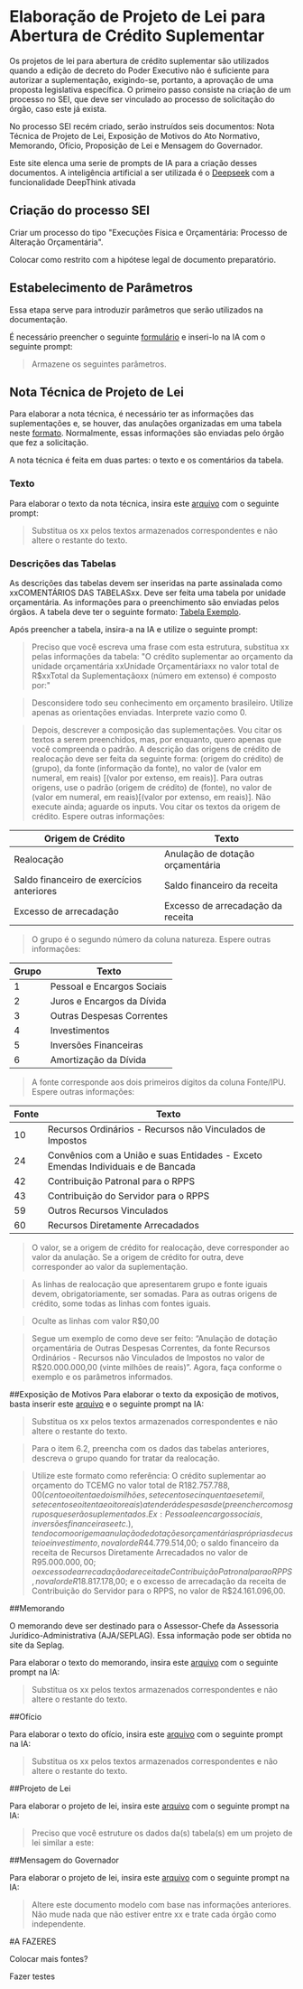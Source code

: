 # Elaboração de Projeto de Lei para Abertura de Crédito Suplementar

Os projetos de lei para abertura de crédito suplementar são utilizados quando a edição de decreto do Poder Executivo não é suficiente para autorizar a suplementação, exigindo-se, portanto, a aprovação de uma proposta legislativa específica. O primeiro passo consiste na criação de um processo no SEI, que deve ser vinculado ao processo de solicitação do órgão, caso este já exista.

No processo SEI recém criado, serão instruídos seis documentos: Nota Técnica de Projeto de Lei, Exposição de Motivos do Ato Normativo, Memorando, Ofício, Proposição de Lei e Mensagem do Governador.

Este site elenca uma serie de prompts de IA para a criação desses documentos. A inteligência artificial a ser utilizada é o [Deepseek](https://chat.deepseek.com/) com a funcionalidade DeepThink ativada

## Criação do processo SEI

Criar um processo do tipo "Execuções Física e Orçamentária: Processo de Alteração Orçamentária".

Colocar como restrito com a hipótese legal de documento preparatório.

## Estabelecimento de Parâmetros

Essa etapa serve para introduzir parâmetros que serão utilizados na documentação. 

É necessário preencher o seguinte [formulário](https://cecad365.sharepoint.com/:w:/s/Splor/EdZiXcr0I45JnksfdWVNw-kBAx3d5oH4UYmiX98RmW6FFg?e=aafEv6) e inseri-lo na IA com o seguinte prompt:

> Armazene os seguintes parâmetros.

## Nota Técnica de Projeto de Lei

Para elaborar a nota técnica, é necessário ter as informações das suplementações e, se houver, das anulações organizadas em uma tabela neste [formato](https://cecad365.sharepoint.com/:x:/s/Splor/EUryIbXcfhFJnHe3Osyafo8BccE5pNKeXWR7nSd6wWgb5Q?e=zhcpdl). Normalmente, essas informações são enviadas pelo órgão que fez a solicitação.

A nota técnica é feita em duas partes: o texto e os comentários da tabela.

### Texto

Para elaborar o texto da nota técnica, insira este [arquivo](https://cecad365.sharepoint.com/:w:/s/Splor/EfFr3Srd6JZJoCpvpAQJmaQBEc44fzQCvu5HptjaIt0mTA?e=ToWNWQ) com o seguinte prompt:

>Substitua os xx pelos textos armazenados correspondentes e não altere o restante do texto.

### Descrições das Tabelas
As descrições das tabelas devem ser inseridas na parte assinalada como xxCOMENTÁRIOS DAS TABELASxx. Deve ser feita uma tabela por unidade orçamentária. As informações para o preenchimento são enviadas pelos órgãos. A tabela deve ter o seguinte formato: [Tabela Exemplo](https://cecad365.sharepoint.com/:x:/s/Splor/EUryIbXcfhFJnHe3Osyafo8BccE5pNKeXWR7nSd6wWgb5Q?e=zhcpdl).

Após preencher a tabela, insira-a na IA e utilize o seguinte prompt:

>Preciso que você escreva uma frase com esta estrutura, substitua xx pelas informações da tabela: "O crédito suplementar ao orçamento da unidade orçamentária xxUnidade Orçamentáriaxx no valor total de R$xxTotal da Suplementaçãoxx (número em extenso) é composto por:"

>Desconsidere todo seu conhecimento em orçamento brasileiro. Utilize apenas as orientações enviadas. Interprete vazio como 0.

>Depois, descrever a composição das suplementações. Vou citar os textos a serem preenchidos, mas, por enquanto, quero apenas que você compreenda o padrão. A descrição das origens de crédito de realocação deve ser feita da seguinte forma: (origem do crédito) de (grupo), da fonte (informação da fonte), no valor de (valor em numeral, em reais) [(valor por extenso, em reais)]. Para outras origens, use o padrão (origem de crédito) de (fonte), no valor de (valor em numeral, em reais)[(valor por extenso, em reais)]. Não execute ainda; aguarde os inputs.
Vou citar os textos da origem de crédito. Espere outras informações:

| Origem de Crédito    | Texto |
|--------------|------------|
|Realocação|Anulação de dotação orçamentária|
|Saldo financeiro de exercícios anteriores|Saldo financeiro da receita|
|Excesso de arrecadação|Excesso de arrecadação da receita|

>O grupo é o segundo número da coluna natureza. Espere outras informações:

| Grupo    | Texto |
|--------------|------------|
|1|Pessoal e Encargos Sociais|
|2|Juros e Encargos da Dívida|
|3|Outras Despesas Correntes|
|4|Investimentos|
|5|Inversões Financeiras|
|6|Amortização da Dívida|

>A fonte corresponde aos dois primeiros dígitos da coluna Fonte/IPU. Espere outras informações:

| Fonte    | Texto |
|--------------|------------|
|10|Recursos Ordinários - Recursos não Vinculados de Impostos|
|24|Convênios com a União e suas Entidades - Exceto Emendas Individuais e de Bancada|
|42|Contribuição Patronal para o RPPS|
|43|Contribuição do Servidor para o RPPS|
|59|Outros Recursos Vinculados|
|60|Recursos Diretamente Arrecadados|

>O valor, se a origem de crédito for realocação, deve corresponder ao valor da anulação. Se a origem de crédito for outra, deve corresponder ao valor da suplementação. 

>As linhas de realocação que apresentarem grupo e fonte iguais devem, obrigatoriamente, ser somadas. Para as outras origens de crédito, some todas as linhas com fontes iguais.

>Oculte as linhas com valor R$0,00

>Segue um exemplo de como deve ser feito: “Anulação de dotação orçamentária de Outras Despesas Correntes, da fonte Recursos Ordinários - Recursos não Vinculados de Impostos no valor de R$20.000.000,00 (vinte milhões de reais)”. Agora, faça conforme o exemplo e os parâmetros informados.

##Exposição de Motivos
Para elaborar o texto da exposição de motivos, basta inserir este [arquivo](https://cecad365.sharepoint.com/:w:/r/sites/Splor/_layouts/15/Doc.aspx?sourcedoc=%7B06B96B58-3471-48F1-A916-8B10D5F0CA9B%7D&file=Modelo%20-%20Exposi%C3%A7%C3%A3o%20de%20Motivos.docx&action=default&mobileredirect=true) e o seguinte prompt na IA:

>Substitua os xx pelos textos armazenados correspondentes e não altere o restante do texto.

>Para o item 6.2, preencha com os dados das tabelas anteriores, descreva o grupo quando for tratar da realocação. 

>Utilize este formato como referência: O crédito suplementar ao orçamento do TCEMG no valor total de R$182.757.788,00 (cento e oitenta e dois milhões, setecentos e cinquenta e sete mil, setecentos e oitenta e oito reais) atenderá despesas de (preencher com os grupos que serão suplementados. Ex: Pessoal e encargos sociais, inversões financeiras e etc.), tendo como origem a anulação de dotações orçamentárias próprias de custeio e investimento, no valor de R$44.779.514,00; o saldo financeiro da receita de Recursos Diretamente Arrecadados no valor de R$95.000.000,00; o excesso de arrecadação da receita de Contribuição Patronal para o RPPS, no valor de R$18.817.178,00; e o excesso de arrecadação da receita de Contribuição do Servidor para o RPPS, no valor de R$24.161.096,00.


##Memorando

O memorando deve ser destinado para o Assessor-Chefe da Assessoria Jurídico-Administrativa (AJA/SEPLAG). Essa informação pode ser obtida no site da Seplag. 

Para elaborar o texto do memorando, insira este [arquivo](https://cecad365.sharepoint.com/:w:/s/Splor/EXKTJei8YJtCqKT3KDuXywQBJZz4a5Xp2333JYHd9nGvzA?e=ef9uR4) com o seguinte prompt na IA:

>Substitua os xx pelos textos armazenados correspondentes e não altere o restante do texto.

##Ofício

Para elaborar o texto do ofício, insira este [arquivo](https://cecad365.sharepoint.com/:w:/r/sites/Splor/_layouts/15/Doc.aspx?sourcedoc=%7B5EE5B907-5BC7-40CA-82F2-EF628ECD215D%7D&file=Modelo%20-%20Of%C3%ADcio.docx&action=default&mobileredirect=true) com o seguinte prompt na IA:

>Substitua os xx pelos textos armazenados correspondentes e não altere o restante do texto.

##Projeto de Lei

Para elaborar o projeto de lei, insira este [arquivo](https://cecad365.sharepoint.com/:w:/r/sites/Splor/_layouts/15/Doc.aspx?sourcedoc=%7B5DD92CA2-5D7F-4BB8-AAFD-9135C459135E%7D&file=Modelo%20de%20Projeto%20de%20lei.docx&action=default&mobileredirect=true) com o seguinte prompt na IA:

>Preciso que você estruture os dados da(s) tabela(s) em um projeto de lei similar a este:

##Mensagem do Governador

Para elaborar o projeto de lei, insira este [arquivo](https://cecad365.sharepoint.com/:w:/r/sites/Splor/_layouts/15/Doc.aspx?sourcedoc=%7B2F148E45-347E-4452-B9C3-A6DE74BA6CB5%7D&file=Modelo%20de%20Mensagem%20do%20Governador.docx&action=default&mobileredirect=true) com o seguinte prompt na IA:

>Altere este documento modelo com base nas informações anteriores. Não mude nada que não estiver entre xx e trate cada órgão como independente.

#A FAZERES

Colocar mais fontes?

Fazer testes
